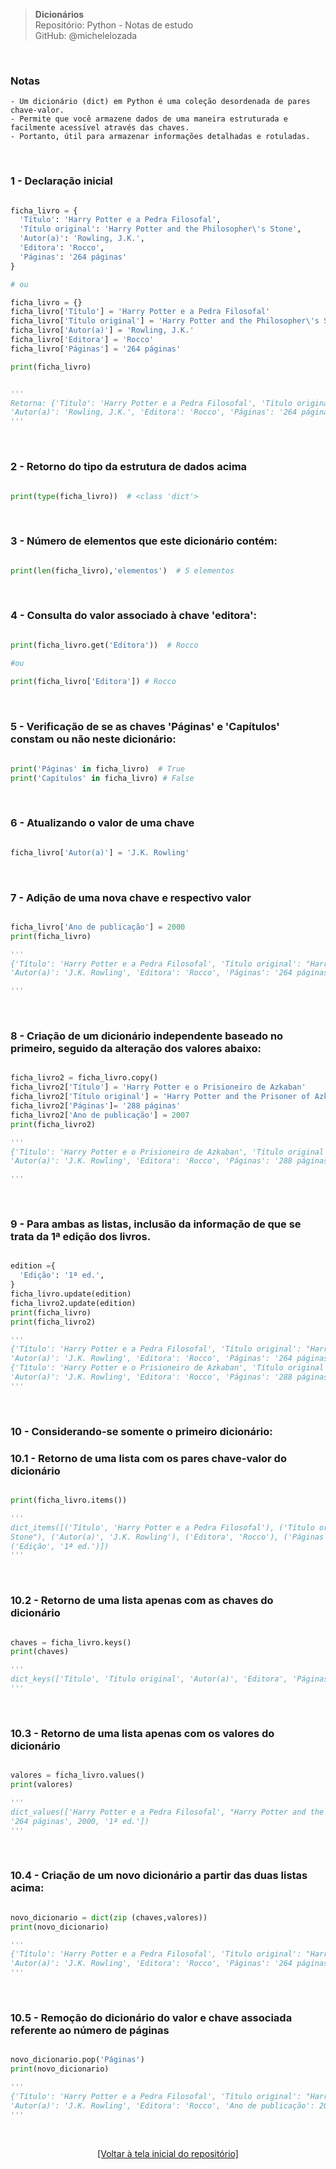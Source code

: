 > **Dicionários**  
> Repositório: Python - Notas de estudo     
> GitHub: @michelelozada
&nbsp;
     
&nbsp;  
### Notas
```
- Um dicionário (dict) em Python é uma coleção desordenada de pares chave-valor.
- Permite que você armazene dados de uma maneira estruturada e facilmente acessível através das chaves.
- Portanto, útil para armazenar informações detalhadas e rotuladas.
```

&nbsp; 

### 1 - Declaração inicial
```py

ficha_livro = {
  'Título': 'Harry Potter e a Pedra Filosofal',
  'Título original': 'Harry Potter and the Philosopher\'s Stone',
  'Autor(a)': 'Rowling, J.K.',
  'Editora': 'Rocco',
  'Páginas': '264 páginas'
}

# ou

ficha_livro = {}
ficha_livro['Título'] = 'Harry Potter e a Pedra Filosofal'
ficha_livro['Título original'] = 'Harry Potter and the Philosopher\'s Stone'
ficha_livro['Autor(a)'] = 'Rowling, J.K.'
ficha_livro['Editora'] = 'Rocco'
ficha_livro['Páginas'] = '264 páginas'

print(ficha_livro)


'''
Retorna: {'Título': 'Harry Potter e a Pedra Filosofal', 'Título original': "Harry Potter and the Philosopher's Stone",
'Autor(a)': 'Rowling, J.K.', 'Editora': 'Rocco', 'Páginas': '264 páginas'}
'''
```

&nbsp;

### 2 - Retorno do tipo da estrutura de dados acima
```py

print(type(ficha_livro))  # <class 'dict'>
```

&nbsp;

### 3 - Número de elementos que este dicionário contém:
```py

print(len(ficha_livro),'elementos')  # 5 elementos
```

&nbsp;

### 4 - Consulta do valor associado à chave 'editora':
```py

print(ficha_livro.get('Editora'))  # Rocco

#ou
	
print(ficha_livro['Editora']) # Rocco
```

&nbsp;

### 5 - Verificação de se as chaves 'Páginas' e 'Capítulos' constam ou não neste dicionário:
```py

print('Páginas' in ficha_livro)  # True
print('Capítulos' in ficha_livro) # False
```

&nbsp;


### 6 - Atualizando o valor de uma chave
```py

ficha_livro['Autor(a)'] = 'J.K. Rowling'
```

&nbsp;

### 7 - Adição de uma nova chave e respectivo valor
```py

ficha_livro['Ano de publicação'] = 2000
print(ficha_livro)

'''
{'Título': 'Harry Potter e a Pedra Filosofal', 'Título original': "Harry Potter and the Philosopher's Stone",
'Autor(a)': 'J.K. Rowling', 'Editora': 'Rocco', 'Páginas': '264 páginas', 'Ano de publicação': 2000}

'''
```

&nbsp;

### 8 - Criação de um dicionário independente baseado no primeiro, seguido da alteração dos valores abaixo:
```py

ficha_livro2 = ficha_livro.copy()
ficha_livro2['Título'] = 'Harry Potter e o Prisioneiro de Azkaban'
ficha_livro2['Título original'] = 'Harry Potter and the Prisoner of Azkaban'
ficha_livro2['Páginas']= '288 páginas'
ficha_livro2['Ano de publicação'] = 2007
print(ficha_livro2)

'''
{'Título': 'Harry Potter e o Prisioneiro de Azkaban', 'Título original': 'Harry Potter and the Prisoner of Azkaban',
'Autor(a)': 'J.K. Rowling', 'Editora': 'Rocco', 'Páginas': '288 páginas', 'Ano de publicação': 2007}

'''
```

&nbsp;

### 9 - Para ambas as listas, inclusão da informação de que se trata da 1ª edição dos livros.
```py

edition ={
  'Edição': '1ª ed.',
}
ficha_livro.update(edition)
ficha_livro2.update(edition)
print(ficha_livro)
print(ficha_livro2)

'''
{'Título': 'Harry Potter e a Pedra Filosofal', 'Título original': "Harry Potter and the Philosopher's Stone",
'Autor(a)': 'J.K. Rowling', 'Editora': 'Rocco', 'Páginas': '264 páginas', 'Ano de publicação': 2000, 'Edição': '1ª ed.'}
{'Título': 'Harry Potter e o Prisioneiro de Azkaban', 'Título original': 'Harry Potter and the Prisoner of Azkaban',
'Autor(a)': 'J.K. Rowling', 'Editora': 'Rocco', 'Páginas': '288 páginas', 'Ano de publicação': 2007, 'Edição': '1ª ed.'}
'''
```

&nbsp;

### 10 - Considerando-se somente o primeiro dicionário:

### 10.1 - Retorno de uma lista com os pares chave-valor do dicionário
```py

print(ficha_livro.items())

'''
dict_items([('Título', 'Harry Potter e a Pedra Filosofal'), ('Título original', "Harry Potter and the Philosopher's
Stone"), ('Autor(a)', 'J.K. Rowling'), ('Editora', 'Rocco'), ('Páginas', '264 páginas'), ('Ano de publicação', 2000),
('Edição', '1ª ed.')])
'''
```

&nbsp;

### 10.2 - Retorno de uma lista apenas com as chaves do dicionário
```py

chaves = ficha_livro.keys()
print(chaves)

'''
dict_keys(['Título', 'Título original', 'Autor(a)', 'Editora', 'Páginas', 'Ano de publicação', 'Edição'])
'''
```

&nbsp;

### 10.3 - Retorno de uma lista apenas com os valores do dicionário
```py

valores = ficha_livro.values()
print(valores)

'''
dict_values(['Harry Potter e a Pedra Filosofal', "Harry Potter and the Philosopher's Stone", 'J.K. Rowling', 'Rocco',
'264 páginas', 2000, '1ª ed.'])
'''
```

&nbsp;

### 10.4 - Criação de um novo dicionário a partir das duas listas acima:
```py

novo_dicionario = dict(zip (chaves,valores))
print(novo_dicionario)

'''
{'Título': 'Harry Potter e a Pedra Filosofal', 'Título original': "Harry Potter and the Philosopher's Stone",
'Autor(a)': 'J.K. Rowling', 'Editora': 'Rocco', 'Páginas': '264 páginas', 'Ano de publicação': 2000, 'Edição': '1ª ed.'}
'''
```

&nbsp;

### 10.5 - Remoção do dicionário do valor e chave associada referente ao número de páginas
```py

novo_dicionario.pop('Páginas')
print(novo_dicionario)

'''
{'Título': 'Harry Potter e a Pedra Filosofal', 'Título original': "Harry Potter and the Philosopher's Stone",
'Autor(a)': 'J.K. Rowling', 'Editora': 'Rocco', 'Ano de publicação': 2000, 'Edição': '1ª ed.'}
'''
```

&nbsp;

<div align="center">
<a href="https://github.com/michelelozada/Python-Study-Notes">[Voltar à tela inicial do repositório]</a>
</div>